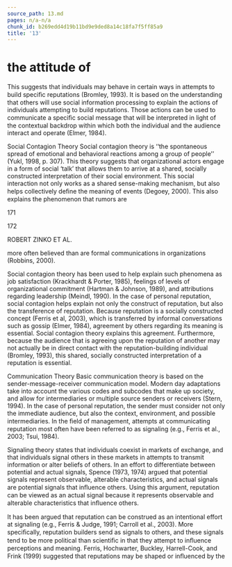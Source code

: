 ```yaml
---
source_path: 13.md
pages: n/a-n/a
chunk_id: b269edd4d19b11bd9e9ded8a14c18fa7f5ff85a9
title: '13'
---
```

# the attitude of

This suggests that individuals may behave in certain ways in attempts to build speciﬁc reputations (Bromley, 1993). It is based on the understanding that others will use social information processing to explain the actions of individuals attempting to build reputations. Those actions can be used to communicate a speciﬁc social message that will be interpreted in light of the contextual backdrop within which both the individual and the audience interact and operate (Elmer, 1984).

Social Contagion Theory Social contagion theory is ‘‘the spontaneous spread of emotional and behavioral reactions among a group of people’’ (Yukl, 1998, p. 307). This theory suggests that organizational actors engage in a form of social ‘talk’ that allows them to arrive at a shared, socially constructed interpretation of their social environment. This social interaction not only works as a shared sense-making mechanism, but also helps collectively deﬁne the meaning of events (Degoey, 2000). This also explains the phenomenon that rumors are

171

172

ROBERT ZINKO ET AL.

more often believed than are formal communications in organizations (Robbins, 2000).

Social contagion theory has been used to help explain such phenomena as job satisfaction (Krackhardt & Porter, 1985), feelings of levels of organizational commitment (Hartman & Johnson, 1989), and attributions regarding leadership (Meindl, 1990). In the case of personal reputation, social contagion helps explain not only the construct of reputation, but also the transference of reputation. Because reputation is a socially constructed concept (Ferris et al, 2003), which is transferred by informal conversations such as gossip (Elmer, 1984), agreement by others regarding its meaning is essential. Social contagion theory explains this agreement. Furthermore, because the audience that is agreeing upon the reputation of another may not actually be in direct contact with the reputation-building individual (Bromley, 1993), this shared, socially constructed interpretation of a reputation is essential.

Communication Theory Basic communication theory is based on the sender-message-receiver communication model. Modern day adaptations take into account the various codes and subcodes that make up society, and allow for intermediaries or multiple source senders or receivers (Stern, 1994). In the case of personal reputation, the sender must consider not only the immediate audience, but also the context, environment, and possible intermediaries. In the ﬁeld of management, attempts at communicating reputation most often have been referred to as signaling (e.g., Ferris et al., 2003; Tsui, 1984).

Signaling theory states that individuals coexist in markets of exchange, and that individuals signal others in these markets in attempts to transmit information or alter beliefs of others. In an effort to differentiate between potential and actual signals, Spence (1973, 1974) argued that potential signals represent observable, alterable characteristics, and actual signals are potential signals that inﬂuence others. Using this argument, reputation can be viewed as an actual signal because it represents observable and alterable characteristics that inﬂuence others.

It has been argued that reputation can be construed as an intentional effort at signaling (e.g., Ferris & Judge, 1991; Carroll et al., 2003). More speciﬁcally, reputation builders send as signals to others, and these signals tend to be more political than scientiﬁc in that they attempt to inﬂuence perceptions and meaning. Ferris, Hochwarter, Buckley, Harrell-Cook, and Frink (1999) suggested that reputations may be shaped or inﬂuenced by the
